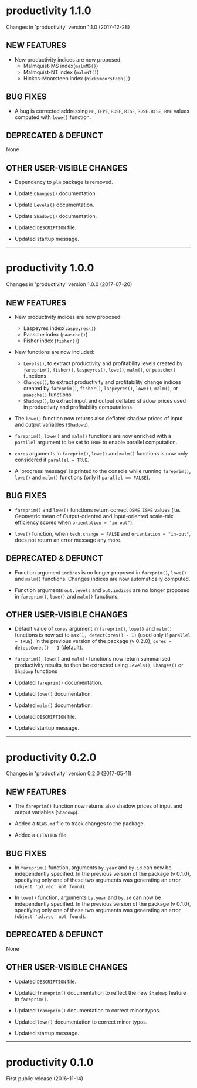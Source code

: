# productivity 1.1.0
Changes in 'productivity' version 1.1.0 (2017-12-28)

## NEW FEATURES

* New productivity indices are now proposed:
	- Malmquist-MS index(`malmMS()`)
	- Malmquist-NT index (`malmNT()`)
	- Hickcs-Moorsteen index (`hicksmoorsteen()`)

## BUG FIXES

* A bug is corrected addressing `MP`, `TFPE`, `ROSE`, `RISE`, `ROSE.RISE`, `RME` values computed with `lowe()` function.

## DEPRECATED & DEFUNCT
None

## OTHER USER-VISIBLE CHANGES

* Dependency to `plm` package is removed.

* Update `Changes()` documentation.

* Update `Levels()` documentation.

* Update `Shadowp()` documentation.

* Updated `DESCRIPTION` file.

* Updated startup message.

***
# productivity 1.0.0
Changes in 'productivity' version 1.0.0 (2017-07-20)

## NEW FEATURES

* New productivity indices are now proposed:
	- Laspeyres index(`laspeyres()`)
	- Paasche index (`paasche()`)
	- Fisher index (`fisher()`)

* New functions are now included:
	- `Levels()`, to extract productivity and profitability levels created by `fareprim()`, `fisher()`, `laspeyres()`, `lowe()`, `malm()`, or `paasche()` functions
	- `Changes()`, to extract productivity and profitability change indices created by `fareprim()`, `fisher()`, `laspeyres()`, `lowe()`, `malm()`, or `paasche()` functions
	- `Shadowp()`, to extract input and output deflated shadow prices used in productivity and profitability computations

* The `lowe()` function now returns also deflated shadow prices of input and output variables (`Shadowp`).

* `fareprim()`, `lowe()` and `malm()` functions are now enriched with a `parallel` argument to be set to `TRUE` to enable parallel computation.

* `cores` arguments in `fareprim()`, `lowe()` and `malm()` functions is now only considered if `parallel = TRUE`.

* A 'progress message' is printed to the console while running `fareprim()`, `lowe()` and `malm()` functions (only if `parallel == FALSE`).

## BUG FIXES

* `fareprim()` and `lowe()` functions return correct `OSME.ISME` values (i.e. Geometric mean of Output-oriented and Input-oriented scale-mix efficiency scores when `orientation = "in-out"`).

* `lowe()` function, when `tech.change = FALSE` and `orientation = "in-out"`, does not return an error message any more.

## DEPRECATED & DEFUNCT

* Function argument `indices` is no longer proposed in `fareprim()`, `lowe()` and `malm()` functions. Changes indices are now automatically computed.

* Function arguments `out.levels` and `out.indices` are no longer proposed in `fareprim()`, `lowe()` and `malm()` functions.

## OTHER USER-VISIBLE CHANGES

* Default value of `cores` argument in `fareprim()`, `lowe()` and `malm()` functions is now set to `max(1, detectCores() - 1)` (used only if `parallel = TRUE`).
In the previous version of the package (v 0.2.0), `cores = detectCores() - 1` (default).

* `fareprim()`, `lowe()` and `malm()` functions now return summarised productivity results, to then be extracted using `Levels()`, `Changes()` or `Shadowp` functions

* Updated `fareprim()` documentation.

* Updated `lowe()` documentation.

* Updated `malm()` documentation.

* Updated `DESCRIPTION` file.

* Updated startup message.

***
# productivity 0.2.0
Changes in 'productivity' version 0.2.0 (2017-05-11)

## NEW FEATURES

* The `fareprim()` function now returns also shadow prices of input and output variables (`Shadowp`).

* Added a `NEWS.md` file to track changes to the package.

* Added a `CITATION` file.

## BUG FIXES

* In `fareprim()` function, arguments `by.year` and `by.id` can now be independently specified.
In the previous version of the package (v 0.1.0), specifying only one of these two arguments was generating an error (`object 'id.vec' not found`).

* In `lowe()` function, arguments `by.year` and `by.id` can now be independently specified.
In the previous version of the package (v 0.1.0), specifying only one of these two arguments was generating an error (`object 'id.vec' not found`).

## DEPRECATED & DEFUNCT
None

## OTHER USER-VISIBLE CHANGES

* Updated `DESCRIPTION` file.

* Updated `frameprim()` documentation to reflect the new `Shadowp` feature in `fareprim()`.

* Updated `frameprim()` documentation to correct minor typos.

* Updated `lowe()` documentation to correct minor typos.

* Updated startup message.

***
# productivity 0.1.0
First public release (2016-11-14)